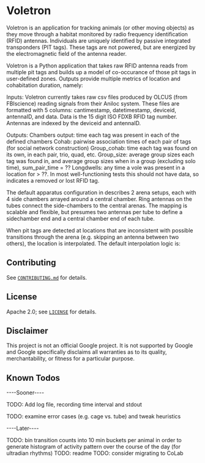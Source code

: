 # Voletron

Voletron is an application for tracking animals (or other moving objects) as they move through a habitat monitored by radio frequency identification (RFID) antennas. Individuals are uniquely identified by passive integrated transponders (PIT tags). These tags are not powered, but are energized by the electromagnetic field of the antenna reader.




Voletron is a Python application that takes raw RFID antenna reads from multiple pit tags and builds up a model of co-occurance of those pit tags in user-defined zones. Outputs provide multiple metrics of location and cohabitation duration, namely:

Inputs: Voletron currently takes raw csv files produced by OLCUS (from FBIscience) reading signals from their Aniloc system.  These files are formatted with 5 columns: cantimestamp, datetimestamp, deviceid, antennaID, and data. Data is the 15 digit ISO FDXB RFID tag number. Antennas are indexed by the deviceid and antennaID.

Outputs:
Chambers output: time each tag was present in each of the defined chambers
Cohab: pairwise association times of each pair of tags (for social network construction)
Group_cohab:  time each tag was found on its own, in each pair, trio, quad, etc.
Group_size: average group sizes each tag was found in, and average group sizes when in a group (excluding solo time), sum_pair_time = ??
Longdwells: any time a vole was present in a location for > ??. In most well-functioning tests this should not have data, so indicates a removed or lost RFID tag.

The default apparatus configuration in <file> describes 2 arena setups, each with 4 side chambers arrayed around a central chamber. Ring antennas on the tubes connect the side-chambers to the central arenas. The mapping is scalable and flexible, but presumes two antennas per tube to define a sidechamber end and a central chamber end of each tube.

When pit tags are detected at locations that are inconsistent with possible transitions through the arena (e.g. skipping an antenna between two others), the location is interpolated. The default interpolation logic is: <describe>

## Contributing

See [`CONTRIBUTING.md`](CONTRIBUTING.md) for details.

## License

Apache 2.0; see [`LICENSE`](LICENSE) for details.

## Disclaimer

This project is not an official Google project. It is not supported by
Google and Google specifically disclaims all warranties as to its quality,
merchantability, or fitness for a particular purpose.

## Known Todos

----Sooner----

TODO: Add log file, recording time interval and stdout

TODO: examine error cases (e.g. cage vs. tube) and tweak heuristics

----Later----

TODO: bin transition counts into 10 min buckets per animal in order to generate histogram of activity pattern over the course of the day (for ultradian rhythms)
TODO: readme
TODO: consider migrating to CoLab
